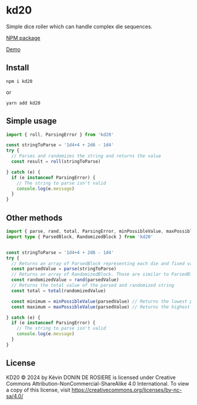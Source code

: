 # kd20
Simple dice roller which can handle complex die sequences.

[NPM package](https://www.npmjs.com/package/kd20?activeTab=readme)

[Demo](https://www.kddr.fr/app/d20)

## Install
`npm i kd20`

or

`yarn add kd20`

## Simple usage
```ts
import { roll, ParsingError } from 'kd20'

const stringToParse = '1d4+4 + 2d6 - 1d4'
try {
  // Parses and randomizes the string and returns the value
  const result = roll(stringToParse)

} catch (e) {
  if (e instanceof ParsingError) {
    // The string to parse isn't valid
    console.log(e.message)
  }
}

```

## Other methods



```ts
import { parse, rand, total, ParsingError, minPossibleValue, maxPossibleValue } from 'kd20'
import type { ParsedBlock, RandomizedBlock } from 'kd20'


const stringToParse = '1d4+4 + 2d6 - 1d4'
try {
  // Returns an array of ParsedBlock representing each die and fixed value to randomize
  const parsedValue = parse(stringToParse)
  // Returns an array of RandomizedBlock. Those are similar to ParsedBlock but with an extra field containing the randomized value
  const randomizedValue = rand(parsedValue)
  // Returns the total value of the parsed and randomized string
  const total = total(randomizedValue)

  const minimum = minPossibleValue(parsedValue) // Returns the lowest possible total value
  const maximum = maxPossibleValue(parsedValue) // Returns the highest possible total value

} catch (e) {
  if (e instanceof ParsingError) {
    // The string to parse isn't valid
    console.log(e.message)
  }
}

```

## License
KD20 © 2024 by Kévin DONIN DE ROSIERE is licensed under Creative Commons Attribution-NonCommercial-ShareAlike 4.0 International. To view a copy of this license, visit https://creativecommons.org/licenses/by-nc-sa/4.0/
